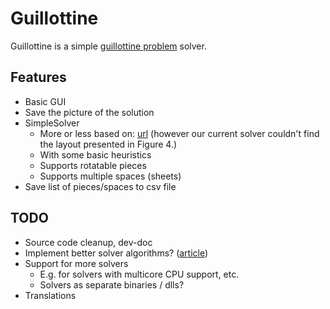 # Guillottine

Guillottine is a simple [guillottine problem](https://en.wikipedia.org/wiki/Guillotine_problem) solver.

## Features

* Basic GUI
* Save the picture of the solution
* SimpleSolver
  * More or less based on: [url](http://www.amzi.com/articles/papercutter.htm)
    (however our current solver couldn't find the layout presented in Figure 4.)
  * With some basic heuristics
  * Supports rotatable pieces
  * Supports multiple spaces (sheets)
* Save list of pieces/spaces to csv file

## TODO

* Source code cleanup, dev-doc
* Implement better solver algorithms? ([article](http://www.hindawi.com/journals/aor/2009/732010/))
* Support for more solvers
  * E.g. for solvers with multicore CPU support, etc.
  * Solvers as separate binaries / dlls?
* Translations

